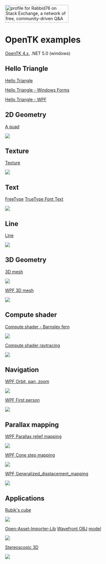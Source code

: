 <a href="https://stackexchange.com/users/7322082/rabbid76"><img src="https://stackexchange.com/users/flair/7322082.png" width="208" height="58" alt="profile for Rabbid76 on Stack Exchange, a network of free, community-driven Q&amp;A sites" title="profile for Rabbid76 on Stack Exchange, a network of free, community-driven Q&amp;A sites" /></a>

# OpenTK examples

[OpenTK 4.x](https://opentk.net/), .NET 5.0 (windows)

## Hello Triangle

[Hello Triangle](https://github.com/Rabbid76/c_sharp_opengl/tree/master/OpenTK_hello_triangle)

[Hello Triangle - Windows Forms](https://github.com/Rabbid76/c_sharp_opengl/tree/master/OpenTK_hello_triangle_windows_forms)

[Hello Triangle - WPF](https://github.com/Rabbid76/c_sharp_opengl/tree/master/OpenTK_hello_triangle_WPF)

## 2D Geometry

[A quad](https://github.com/Rabbid76/c_sharp_opengl/tree/master/OpenTK_example_1)

[![](doc/image/OpenTK_example_1.png)](https://github.com/Rabbid76/c_sharp_opengl/tree/master/OpenTK_example_1)

## Texture

[Texture](https://github.com/Rabbid76/c_sharp_opengl/tree/master/OpenTK_example_3)

[![](doc/image/OpenTK_example_3.png)](https://github.com/Rabbid76/c_sharp_opengl/tree/master/OpenTK_example_3)

## Text

[FreeType](https://www.freetype.org/) [TrueType Font Text](https://github.com/Rabbid76/c_sharp_opengl/tree/master/OpenTK_example_5)

[![](doc/image/OpenTK_example_5.png)](https://github.com/Rabbid76/c_sharp_opengl/tree/master/OpenTK_example_5)

## Line

[Line](https://github.com/Rabbid76/c_sharp_opengl/tree/master/OpenTK_lines)

[![](doc/image/OpenTK_lines.png)](https://github.com/Rabbid76/c_sharp_opengl/tree/master/OpenTK_lines)

## 3D Geometry

[3D mesh](https://github.com/Rabbid76/c_sharp_opengl/tree/master/OpenTK_example_3)

[![](doc/image/OpenTK_example_2.png)](https://github.com/Rabbid76/c_sharp_opengl/tree/master/OpenTK_example_2)

[WPF 3D mesh](https://github.com/Rabbid76/c_sharp_opengl/tree/master/OpenTK_WPF_example_1)

[![](doc/image/OpenTK_WPF_example_1.png)](https://github.com/Rabbid76/c_sharp_opengl/tree/master/OpenTK_WPF_example_1)

## Compute shader

[Compute shader - Barnsley fern](https://github.com/Rabbid76/c_sharp_opengl/tree/master/OpenTK_example_4)

[![](doc/image/OpenTK_example_4.png)](https://github.com/Rabbid76/c_sharp_opengl/tree/master/OpenTK_example_4)

[Compute shader raytracing](https://github.com/Rabbid76/c_sharp_opengl/tree/master/OpenTK_compute_raytracing)

[![](doc/image/OpenTK_compute_raytracing.png)](https://github.com/Rabbid76/c_sharp_opengl/tree/master/OpenTK_compute_raytracing)

## Navigation

[WPF Orbit, pan, zoom](https://github.com/Rabbid76/c_sharp_opengl/tree/master/OpenTK_orbit)

[![](doc/image/OpenTK_controls_orbit.png)](https://github.com/Rabbid76/c_sharp_opengl/tree/master/OpenTK_orbit)

[WPF First person](https://github.com/Rabbid76/c_sharp_opengl/tree/master/OpenTK_controls_firstperson)

[![](doc/image/OpenTK_controls_firstperson.png)](https://github.com/Rabbid76/c_sharp_opengl/tree/master/OpenTK_controls_firstperson)

## Parallax mapping

[WPF Parallax relief mapping](https://github.com/Rabbid76/c_sharp_opengl/tree/master/OpenTK_parallax_relief_mapping)

[![](doc/image/OpenTK_parallax_relief_mapping.png)](https://github.com/Rabbid76/c_sharp_opengl/tree/master/OpenTK_parallax_relief_mapping)

[WPF Cone step mapping](https://github.com/Rabbid76/c_sharp_opengl/tree/master/OpenTK_parallax_cone_step_mapping)

[![](doc/image/OpenTK_parallax_cone_step_mapping.png)](https://github.com/Rabbid76/c_sharp_opengl/tree/master/OpenTK_parallax_cone_step_mapping)

[WPF Generalized_displacement_mapping](https://github.com/Rabbid76/c_sharp_opengl/tree/master/OpenTK_parallax_generalized_displacement_mapping)

[![](doc/image/OpenTK_generalized_displacement_mapping.png)](https://github.com/Rabbid76/c_sharp_opengl/tree/master/OpenTK_parallax_generalized_displacement_mapping)

## Applications

[Rubik's cube](https://github.com/Rabbid76/c_sharp_opengl/tree/master/OpenTK_rubiks)

[![](doc/image/OpenTK_rubiks.png)](https://github.com/Rabbid76/c_sharp_opengl/tree/master/OpenTK_rubiks)

[Open-Asset-Importer-Lib](http://www.assimp.org/) [Wavefront OBJ](https://de.wikipedia.org/wiki/Wavefront_OBJ) [model](https://github.com/Rabbid76/c_sharp_opengl/tree/master/OpenTK_assimp_example_1)

[![](doc/image/OpenTK_assimp_example_1.png)](https://github.com/Rabbid76/c_sharp_opengl/tree/master/OpenTK_assimp_example_1)

[Stereoscopic 3D](https://github.com/Rabbid76/c_sharp_opengl/tree/master/OpenTK_stereoscopic_example_1)

[![](doc/image/OpenTK_stereoscopic_example_1_glass.png)](https://github.com/Rabbid76/c_sharp_opengl/tree/master/OpenTK_stereoscopic_example_1)